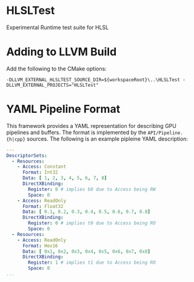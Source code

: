 # HLSLTest
Experimental Runtime test suite for HLSL

# Adding to LLVM Build

Add the following to the CMake options:

```shell
-DLLVM_EXTERNAL_HLSLTEST_SOURCE_DIR=${workspaceRoot}\..\HLSLTest -DLLVM_EXTERNAL_PROJECTS="HLSLTest"
```

# YAML Pipeline Format

This framework provides a YAML representation for describing GPU pipelines and buffers. The format is implemented by the `API/Pipeline.{h|cpp}` sources. The following is an example pipleine YAML description:

```yaml
---
DescriptorSets:
  - Resources:
    - Access: Constant
      Format: Int32
      Data: [ 1, 2, 3, 4, 5, 6, 7, 8]
      DirectXBinding:
        Register: 0 # implies b0 due to Access being RW
        Space: 0
    - Access: ReadOnly
      Format: Float32
      Data: [ 0.1, 0.2, 0.3, 0.4, 0.5, 0.6, 0.7, 0.8]
      DirectXBinding:
        Register: 0 # implies t0 due to Access being RO
        Space: 0
  - Resources:
    - Access: ReadOnly
      Format: Hex16
      Data: [ 0x1, 0x2, 0x3, 0x4, 0x5, 0x6, 0x7, 0x8]
      DirectXBinding:
        Register: 1 # implies t1 due to Access being RO
        Space: 0
...
```
